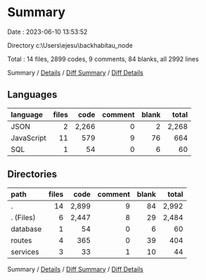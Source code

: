 # Summary

Date : 2023-06-10 13:53:52

Directory c:\\Users\\ejesu\\backhabitau_node

Total : 14 files,  2899 codes, 9 comments, 84 blanks, all 2992 lines

Summary / [Details](details.md) / [Diff Summary](diff.md) / [Diff Details](diff-details.md)

## Languages
| language | files | code | comment | blank | total |
| :--- | ---: | ---: | ---: | ---: | ---: |
| JSON | 2 | 2,266 | 0 | 2 | 2,268 |
| JavaScript | 11 | 579 | 9 | 76 | 664 |
| SQL | 1 | 54 | 0 | 6 | 60 |

## Directories
| path | files | code | comment | blank | total |
| :--- | ---: | ---: | ---: | ---: | ---: |
| . | 14 | 2,899 | 9 | 84 | 2,992 |
| . (Files) | 6 | 2,447 | 8 | 29 | 2,484 |
| database | 1 | 54 | 0 | 6 | 60 |
| routes | 4 | 365 | 0 | 39 | 404 |
| services | 3 | 33 | 1 | 10 | 44 |

Summary / [Details](details.md) / [Diff Summary](diff.md) / [Diff Details](diff-details.md)